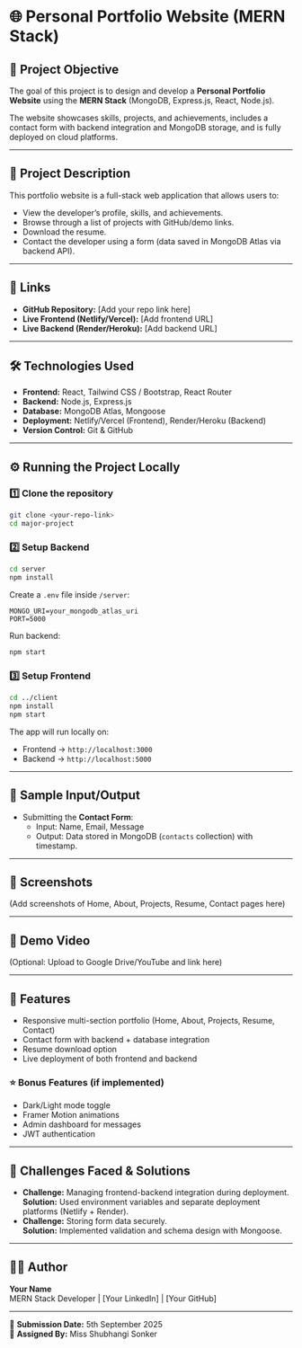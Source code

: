 # 🌐 Personal Portfolio Website (MERN Stack)

## 📌 Project Objective
The goal of this project is to design and develop a **Personal Portfolio Website** using the **MERN Stack** (MongoDB, Express.js, React, Node.js).  

The website showcases skills, projects, and achievements, includes a contact form with backend integration and MongoDB storage, and is fully deployed on cloud platforms.

---

## 📄 Project Description
This portfolio website is a full-stack web application that allows users to:
- View the developer’s profile, skills, and achievements.
- Browse through a list of projects with GitHub/demo links.
- Download the resume.
- Contact the developer using a form (data saved in MongoDB Atlas via backend API).

---

## 🔗 Links
- **GitHub Repository:** [Add your repo link here]  
- **Live Frontend (Netlify/Vercel):** [Add frontend URL]  
- **Live Backend (Render/Heroku):** [Add backend URL]  

---

## 🛠️ Technologies Used
- **Frontend:** React, Tailwind CSS / Bootstrap, React Router  
- **Backend:** Node.js, Express.js  
- **Database:** MongoDB Atlas, Mongoose  
- **Deployment:** Netlify/Vercel (Frontend), Render/Heroku (Backend)  
- **Version Control:** Git & GitHub  

---

## ⚙️ Running the Project Locally

### 1️⃣ Clone the repository
```bash
git clone <your-repo-link>
cd major-project
```

### 2️⃣ Setup Backend
```bash
cd server
npm install
```
Create a `.env` file inside `/server`:
```
MONGO_URI=your_mongodb_atlas_uri
PORT=5000
```
Run backend:
```bash
npm start
```

### 3️⃣ Setup Frontend
```bash
cd ../client
npm install
npm start
```

The app will run locally on:
- Frontend → `http://localhost:3000`
- Backend → `http://localhost:5000`

---

## 🧪 Sample Input/Output
- Submitting the **Contact Form**:
  - Input: Name, Email, Message  
  - Output: Data stored in MongoDB (`contacts` collection) with timestamp.  

---

## 📸 Screenshots
(Add screenshots of Home, About, Projects, Resume, Contact pages here)

---

## 🎥 Demo Video
(Optional: Upload to Google Drive/YouTube and link here)

---

## 🔧 Features
- Responsive multi-section portfolio (Home, About, Projects, Resume, Contact)  
- Contact form with backend + database integration  
- Resume download option  
- Live deployment of both frontend and backend  

### ⭐ Bonus Features (if implemented)
- Dark/Light mode toggle  
- Framer Motion animations  
- Admin dashboard for messages  
- JWT authentication  

---

## 🚀 Challenges Faced & Solutions
- **Challenge:** Managing frontend-backend integration during deployment.  
  **Solution:** Used environment variables and separate deployment platforms (Netlify + Render).  
- **Challenge:** Storing form data securely.  
  **Solution:** Implemented validation and schema design with Mongoose.  

---

## 👨‍💻 Author
**Your Name**  
MERN Stack Developer | [Your LinkedIn] | [Your GitHub]

---

📌 **Submission Date:** 5th September 2025  
📌 **Assigned By:** Miss Shubhangi Sonker
